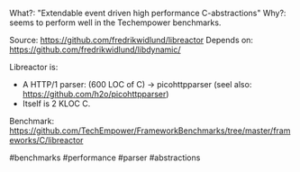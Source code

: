 What?: "Extendable event driven high performance C-abstractions"
Why?: seems to perform well in the Techempower benchmarks.

Source: https://github.com/fredrikwidlund/libreactor
Depends on: https://github.com/fredrikwidlund/libdynamic/

Libreactor is:
- A HTTP/1 parser: (600 LOC of C) -> picohttpparser (seel also: https://github.com/h2o/picohttpparser)
- Itself is 2 KLOC C.

Benchmark: https://github.com/TechEmpower/FrameworkBenchmarks/tree/master/frameworks/C/libreactor

<!-- Keywords -->
#benchmarks #performance #parser #abstractions
<!-- /Keywords -->
